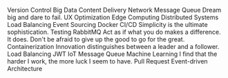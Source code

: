 Version Control Big Data Content Delivery Network Message Queue Dream big and dare to fail. UX Optimization Edge Computing Distributed Systems Load Balancing Event Sourcing Docker
CI/CD Simplicity is the ultimate sophistication. Testing RabbitMQ Act as if what you do makes a difference. It does. Don't be afraid to give up the good to go for the great. Containerization Innovation distinguishes between a leader and a follower.
Load Balancing JWT IoT Message Queue Machine Learning I find that the harder I work, the more luck I seem to have. Pull Request Event-driven Architecture
